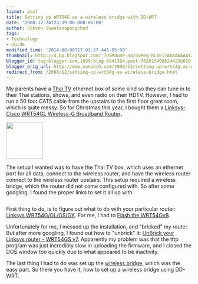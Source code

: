 ```yaml
---
layout: post
title: Setting up WRT54G as a wireless bridge with DD-WRT
date: '2008-12-24T23:39:00.000-06:00'
author: Steven Suwatanapongched
tags:
- Technology
- Guide
modified_time: '2014-08-08T17:01:27.441-05:00'
thumbnail: http://4.bp.blogspot.com/_7U5MdumP-no/SVMeq-RLbEI/AAAAAAAAIZk/b33sMkW_w9o/s600/linksys_wrt54g.jpg
blogger_id: tag:blogger.com,1999:blog-6841384.post-7628154985244238079
blogger_orig_url: http://www.sunpech.com/2008/12/setting-up-wrt54g-as-wireless-bridge.html
redirect_from: /2008/12/setting-up-wrt54g-as-wireless-bridge.html
---
```


My parents have a <a href="http://www.thaitv.tv/">Thai TV</a> ethernet box of some kind so they can tune in to their Thai stations, shows, and even radio on their HDTV.  However, I had to run a 50 foot CAT5 cable from the upstairs to the first floor great room, which is quite messy.  So for Christmas this year, I bought them a <a href="http://www.amazon.com/gp/product/B000BTL0OA?ie=UTF8&amp;tag=sunpech-20&amp;linkCode=as2&amp;camp=1789&amp;creative=9325&amp;creativeASIN=B000BTL0OA">Linksys-Cisco WRT54GL Wireless-G Broadband Router</a><img alt="" border="0" height="1" src="http://www.assoc-amazon.com/e/ir?t=sunpech-20&amp;l=as2&amp;o=1&amp;a=B000BTL0OA" style="border: none !important; margin: 0px !important;" width="1" />.

<img alt="" border="0" id="BLOGGER_PHOTO_ID_5283600511454112834" src="http://4.bp.blogspot.com/_7U5MdumP-no/SVMeq-RLbEI/AAAAAAAAIZk/b33sMkW_w9o/s400/linksys_wrt54g.jpg" style="width: 100px;" />

The setup I wanted was to have the Thai TV box, which uses an ethernet port for all data, connect to the wireless router, and have the wireless router connect to the wireless router upstairs.  This setup required a wireless bridge, which the router did not come configured with.  So after some googling, I found the proper links to set it all up with:

<img alt="" border="0" id="BLOGGER_PHOTO_ID_5283760857843106034" src="http://1.bp.blogspot.com/_7U5MdumP-no/SVOwgXHaAPI/AAAAAAAAIZs/CVLq9lAx7To/s400/WIFIBRDG.GIF" />

First thing to do, is to figure out what to do with your particular router: <a href="http://www.dd-wrt.com/wiki/index.php/Linksys_WRT54G/GL/GS/GX">Linksys WRT54G/GL/GS/GX</a>.  For me, I had to <a href="http://www.dd-wrt.com/wiki/index.php/How_To_Flash_the_WRT54Gv8">Flash the WRT54Gv8</a>.

Unfortunately for me, I messed up the installation, and "bricked" my router.  But after more googling, I found out how to "unbrick" it: <a href="http://blog.rim3y.net/zero/?p=942">UnBrick your Linksys router - WRT54GS v7</a>.  Apparently my problem was that the tftp program was just incredibly slow in uploading the firmware, and I closed the DOS window too quickly due to what appeared to be inactivity.

The last thing I had to do was set up the <a href="http://www.dd-wrt.com/wiki/index.php/Wireless_Bridge">wireless bridge</a>, which was the easy part.  So there you have it, how to set up a wireless bridge using DD-WRT.<span style="font-weight: bold;"></span>